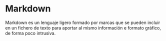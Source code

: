 # Markdown
Markdown es un lenguaje ligero formado por marcas que se pueden incluir en un fichero de texto para aportar al mismo información e formato gráfico, de forma poco intrusiva.